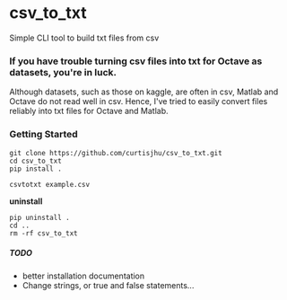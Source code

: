 # csv_to_txt
Simple CLI tool to build txt files from csv

### If you have trouble turning csv files into txt for Octave as datasets, you're in luck.
Although datasets, such as those on kaggle, are often in csv, Matlab and Octave do not read well in csv. Hence, I've tried to easily convert files reliably into txt files for Octave and Matlab.

### Getting Started
```
git clone https://github.com/curtisjhu/csv_to_txt.git
cd csv_to_txt
pip install .
```
```
csvtotxt example.csv
```


**uninstall**
```
pip uninstall .
cd ..
rm -rf csv_to_txt
```

##### TODO
- better installation documentation
- Change strings, or true and false statements...